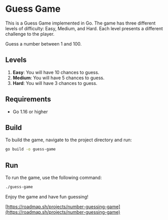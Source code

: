# Guess Game

This is a Guess Game implemented in Go. The game has three different levels of difficulty: Easy, Medium, and Hard. Each level presents a different challenge to the player.

Guess a number between 1 and 100.

## Levels
1. **Easy**: You will have 10 chances to guess.
2. **Medium**: You will have 5 chances to guess.
3. **Hard**: You will have 3 chances to guess.

## Requirements
- Go 1.16 or higher

## Build
To build the game, navigate to the project directory and run:
```sh
go build -o guess-game
```

## Run
To run the game, use the following command:
```sh
./guess-game
```

Enjoy the game and have fun guessing!

[https://roadmap.sh/projects/number-guessing-game](https://roadmap.sh/projects/number-guessing-game)
